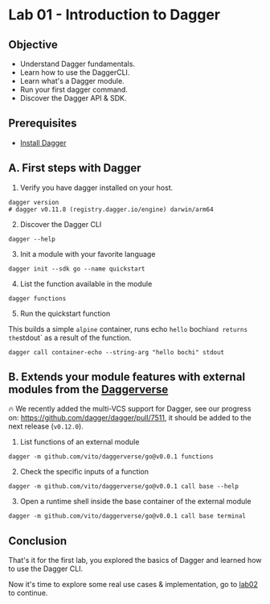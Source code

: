 # Lab 01 - Introduction to Dagger

## Objective

- Understand Dagger fundamentals.
- Learn how to use the DaggerCLI.
- Learn what's a Dagger module.
- Run your first dagger command.
- Discover the Dagger API & SDK.

## Prerequisites

- [Install Dagger](https://docs.dagger.io/install)

## A. First steps with Dagger

 1. Verify you have dagger installed on your host.

```shell
dagger version
# dagger v0.11.8 (registry.dagger.io/engine) darwin/arm64
```
 
 2. Discover the Dagger CLI

```shell
dagger --help
```

 3. Init a module with your favorite language

```shell
dagger init --sdk go --name quickstart
```

 4. List the function available in the module

```shell
dagger functions
```

 5. Run the quickstart function

This builds a simple `alpine` container, runs echo `hello` bochi` and returns the `stdout` as a result of the function.

```shell
dagger call container-echo --string-arg "hello bochi" stdout
```

## B. Extends your module features with external modules from the [Daggerverse](https://daggerverse.dev/)

🔥 We recently added the multi-VCS support for Dagger, see our progress on: https://github.com/dagger/dagger/pull/7511, it should be
added to the next release (`v0.12.0`).

 1. List functions of an external module

```shell
dagger -m github.com/vito/daggerverse/go@v0.0.1 functions
```

 2. Check the specific inputs of a function

```shell
dagger -m github.com/vito/daggerverse/go@v0.0.1 call base --help
``` 

 3. Open a runtime shell inside the base container of the external module

```shell
dagger -m github.com/vito/daggerverse/go@v0.0.1 call base terminal
```


## Conclusion

That's it for the first lab, you explored the basics of Dagger and learned how to use the Dagger CLI.

Now it's time to explore some real use cases & implementation, go to [lab02](../lab02/README.md) to continue.